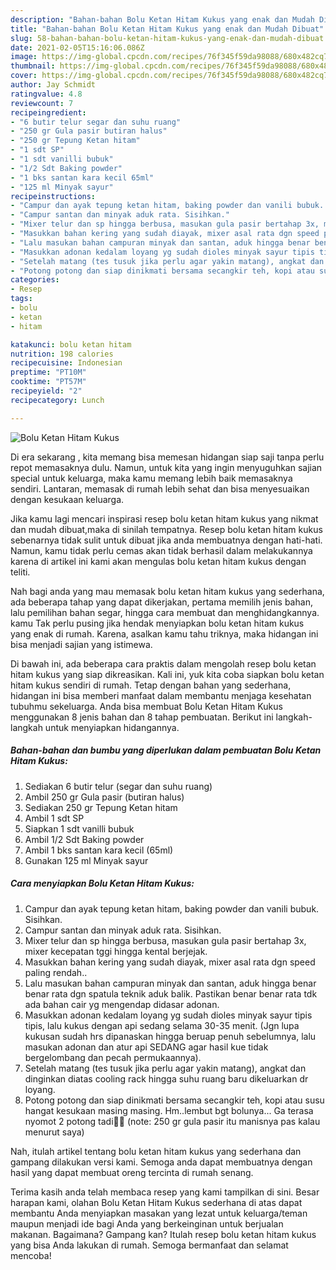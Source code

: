 ```yaml
---
description: "Bahan-bahan Bolu Ketan Hitam Kukus yang enak dan Mudah Dibuat"
title: "Bahan-bahan Bolu Ketan Hitam Kukus yang enak dan Mudah Dibuat"
slug: 58-bahan-bahan-bolu-ketan-hitam-kukus-yang-enak-dan-mudah-dibuat
date: 2021-02-05T15:16:06.086Z
image: https://img-global.cpcdn.com/recipes/76f345f59da98088/680x482cq70/bolu-ketan-hitam-kukus-foto-resep-utama.jpg
thumbnail: https://img-global.cpcdn.com/recipes/76f345f59da98088/680x482cq70/bolu-ketan-hitam-kukus-foto-resep-utama.jpg
cover: https://img-global.cpcdn.com/recipes/76f345f59da98088/680x482cq70/bolu-ketan-hitam-kukus-foto-resep-utama.jpg
author: Jay Schmidt
ratingvalue: 4.8
reviewcount: 7
recipeingredient:
- "6 butir telur segar dan suhu ruang"
- "250 gr Gula pasir butiran halus"
- "250 gr Tepung Ketan hitam"
- "1 sdt SP"
- "1 sdt vanilli bubuk"
- "1/2 Sdt Baking powder"
- "1 bks santan kara kecil 65ml"
- "125 ml Minyak sayur"
recipeinstructions:
- "Campur dan ayak tepung ketan hitam, baking powder dan vanili bubuk. Sisihkan."
- "Campur santan dan minyak aduk rata. Sisihkan."
- "Mixer telur dan sp hingga berbusa, masukan gula pasir bertahap 3x, mixer kecepatan tggi hingga kental berjejak."
- "Masukkan bahan kering yang sudah diayak, mixer asal rata dgn speed paling rendah.."
- "Lalu masukan bahan campuran minyak dan santan, aduk hingga benar benar rata dgn spatula teknik aduk balik. Pastikan benar benar rata tdk ada bahan cair yg mengendap didasar adonan."
- "Masukkan adonan kedalam loyang yg sudah dioles minyak sayur tipis tipis, lalu kukus dengan api sedang selama 30-35 menit. (Jgn lupa kukusan sudah hrs dipanaskan hingga beruap penuh sebelumnya, lalu masukan adonan dan atur api SEDANG agar hasil kue tidak bergelombang dan pecah permukaannya)."
- "Setelah matang (tes tusuk jika perlu agar yakin matang), angkat dan dinginkan diatas cooling rack hingga suhu ruang baru dikeluarkan dr loyang."
- "Potong potong dan siap dinikmati bersama secangkir teh, kopi atau susu hangat kesukaan masing masing. Hm..lembut bgt bolunya... Ga terasa nyomot 2 potong tadi😬😆 (note: 250 gr gula pasir itu manisnya pas kalau menurut saya)"
categories:
- Resep
tags:
- bolu
- ketan
- hitam

katakunci: bolu ketan hitam 
nutrition: 198 calories
recipecuisine: Indonesian
preptime: "PT10M"
cooktime: "PT57M"
recipeyield: "2"
recipecategory: Lunch

---
```



![Bolu Ketan Hitam Kukus](https://img-global.cpcdn.com/recipes/76f345f59da98088/680x482cq70/bolu-ketan-hitam-kukus-foto-resep-utama.jpg)

Di era  sekarang , kita memang bisa memesan hidangan siap saji tanpa perlu repot memasaknya dulu. Namun, untuk kita yang ingin menyuguhkan sajian special untuk keluarga, maka kamu memang lebih baik memasaknya sendiri. Lantaran, memasak di rumah lebih sehat dan bisa menyesuaikan dengan kesukaan keluarga.

Jika kamu lagi mencari inspirasi resep bolu ketan hitam kukus yang nikmat dan mudah dibuat,maka di sinilah tempatnya. Resep bolu ketan hitam kukus  sebenarnya tidak sulit untuk dibuat jika anda membuatnya dengan hati-hati. Namun, kamu tidak perlu cemas akan tidak berhasil dalam melakukannya 
karena di artikel ini kami akan mengulas bolu ketan hitam kukus dengan teliti.  



Nah bagi anda yang mau memasak bolu ketan hitam kukus yang sederhana, ada beberapa tahap yang dapat dikerjakan, pertama memilih jenis bahan, lalu pemilihan bahan segar, hingga cara membuat dan menghidangkannya. kamu Tak perlu pusing jika hendak menyiapkan bolu ketan hitam kukus yang enak di rumah. Karena, asalkan kamu  tahu triknya, maka hidangan ini bisa menjadi sajian yang istimewa.

Di bawah ini, ada beberapa cara praktis  dalam mengolah resep bolu ketan hitam kukus yang siap dikreasikan. Kali ini, yuk kita coba siapkan bolu ketan hitam kukus sendiri di rumah. Tetap dengan bahan yang sederhana, hidangan ini bisa memberi manfaat dalam membantu menjaga kesehatan tubuhmu sekeluarga. Anda bisa membuat Bolu Ketan Hitam Kukus menggunakan 8 jenis bahan dan 8 tahap pembuatan. Berikut ini langkah-langkah untuk menyiapkan hidangannya.

<!--inarticleads1-->

##### Bahan-bahan dan bumbu yang diperlukan dalam pembuatan Bolu Ketan Hitam Kukus:

1. Sediakan 6 butir telur (segar dan suhu ruang)
1. Ambil 250 gr Gula pasir (butiran halus)
1. Sediakan 250 gr Tepung Ketan hitam
1. Ambil 1 sdt SP
1. Siapkan 1 sdt vanilli bubuk
1. Ambil 1/2 Sdt Baking powder
1. Ambil 1 bks santan kara kecil (65ml)
1. Gunakan 125 ml Minyak sayur




<!--inarticleads2-->

##### Cara menyiapkan Bolu Ketan Hitam Kukus:

1. Campur dan ayak tepung ketan hitam, baking powder dan vanili bubuk. Sisihkan.
1. Campur santan dan minyak aduk rata. Sisihkan.
1. Mixer telur dan sp hingga berbusa, masukan gula pasir bertahap 3x, mixer kecepatan tggi hingga kental berjejak.
1. Masukkan bahan kering yang sudah diayak, mixer asal rata dgn speed paling rendah..
1. Lalu masukan bahan campuran minyak dan santan, aduk hingga benar benar rata dgn spatula teknik aduk balik. Pastikan benar benar rata tdk ada bahan cair yg mengendap didasar adonan.
1. Masukkan adonan kedalam loyang yg sudah dioles minyak sayur tipis tipis, lalu kukus dengan api sedang selama 30-35 menit. (Jgn lupa kukusan sudah hrs dipanaskan hingga beruap penuh sebelumnya, lalu masukan adonan dan atur api SEDANG agar hasil kue tidak bergelombang dan pecah permukaannya).
1. Setelah matang (tes tusuk jika perlu agar yakin matang), angkat dan dinginkan diatas cooling rack hingga suhu ruang baru dikeluarkan dr loyang.
1. Potong potong dan siap dinikmati bersama secangkir teh, kopi atau susu hangat kesukaan masing masing. Hm..lembut bgt bolunya... Ga terasa nyomot 2 potong tadi😬😆 (note: 250 gr gula pasir itu manisnya pas kalau menurut saya)




Nah, itulah artikel tentang  bolu ketan hitam kukus  yang sederhana dan gampang dilakukan versi kami. Semoga anda dapat membuatnya dengan hasil yang dapat membuat oreng tercinta di rumah senang. 

Terima kasih anda telah membaca resep yang kami tampilkan di sini. Besar harapan kami, olahan  Bolu Ketan Hitam Kukus sederhana di atas dapat membantu Anda menyiapkan masakan yang lezat untuk keluarga/teman maupun menjadi ide bagi Anda yang berkeinginan untuk berjualan makanan. Bagaimana? Gampang kan? Itulah resep bolu ketan hitam kukus yang bisa Anda lakukan di rumah. Semoga bermanfaat dan selamat mencoba!

